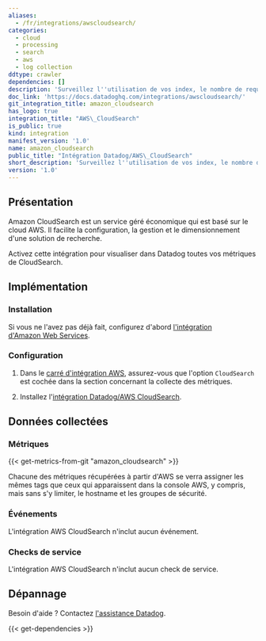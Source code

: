```yaml
---
aliases:
  - /fr/integrations/awscloudsearch/
categories:
  - cloud
  - processing
  - search
  - aws
  - log collection
ddtype: crawler
dependencies: []
description: 'Surveillez l''utilisation de vos index, le nombre de requêtes réussies, et plus encore.'
doc_link: 'https://docs.datadoghq.com/integrations/awscloudsearch/'
git_integration_title: amazon_cloudsearch
has_logo: true
integration_title: "AWS\_CloudSearch"
is_public: true
kind: integration
manifest_version: '1.0'
name: amazon_cloudsearch
public_title: "Intégration Datadog/AWS\_CloudSearch"
short_description: 'Surveillez l''utilisation de vos index, le nombre de requêtes réussies, et plus encore.'
version: '1.0'
---
```

## Présentation

Amazon CloudSearch est un service géré économique qui est basé sur le cloud AWS. Il facilite la configuration, la gestion et le dimensionnement d'une solution de recherche.

Activez cette intégration pour visualiser dans Datadog toutes vos métriques de CloudSearch.

## Implémentation
### Installation

Si vous ne l'avez pas déjà fait, configurez d'abord [l'intégration d'Amazon Web Services][1].

### Configuration

1. Dans le [carré d'intégration AWS][2], assurez-vous que l'option `CloudSearch` est cochée dans la section concernant la collecte des métriques.

2. Installez l'[intégration Datadog/AWS CloudSearch][3].

## Données collectées
### Métriques
{{< get-metrics-from-git "amazon_cloudsearch" >}}


Chacune des métriques récupérées à partir d'AWS se verra assigner les mêmes tags que ceux qui apparaissent dans la console AWS, y compris, mais sans s'y limiter, le hostname et les groupes de sécurité.

### Événements
L'intégration AWS CloudSearch n'inclut aucun événement.

### Checks de service
L'intégration AWS CloudSearch n'inclut aucun check de service.

## Dépannage
Besoin d'aide ? Contactez [l'assistance Datadog][5].

[1]: https://docs.datadoghq.com/fr/integrations/amazon_web_services/
[2]: https://app.datadoghq.com/account/settings#integrations/amazon_web_services
[3]: https://app.datadoghq.com/account/settings#integrations/amazon_cloudsearch
[4]: https://github.com/DataDog/dogweb/blob/prod/integration/amazon_cloudsearch/amazon_cloudsearch_metadata.csv
[5]: https://docs.datadoghq.com/fr/help/


{{< get-dependencies >}}
